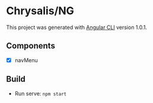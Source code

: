 # Chrysalis/NG

This project was generated with [Angular CLI](https://github.com/angular/angular-cli) version 1.0.1.

## Components

- [x] navMenu

## Build
* Run serve: `npm start`